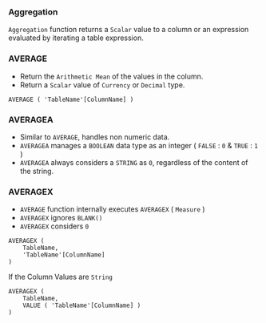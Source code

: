### Aggregation

`Aggregation` function returns a `Scalar` value to a column or an expression evaluated by iterating a table expression.

### AVERAGE

- Return the `Arithmetic Mean` of the values in the column.
- Return a `Scalar` value of `Currency` or `Decimal` type.

```DAX
AVERAGE ( 'TableName'[ColumnName] )
```

### AVERAGEA

- Similar to `AVERAGE`, handles non numeric data.
- `AVERAGEA` manages a `BOOLEAN` data type as an integer ( `FALSE` : `0` & `TRUE` : `1` )
- `AVERAGEA` always considers a `STRING` as `0`, regardless of the content of the string.

### AVERAGEX

- `AVERAGE` function internally executes `AVERAGEX` ( `Measure` )
- `AVERAGEX` ignores `BLANK()`
- `AVERAGEX` considers `0`

```DAX
AVERAGEX (
    TableName,
    'TableName'[ColumnName]
)
```

If the Column Values are `String`

```DAX
AVERAGEX (
    TableName,
    VALUE ( 'TableName'[ColumnName] )
)
```
